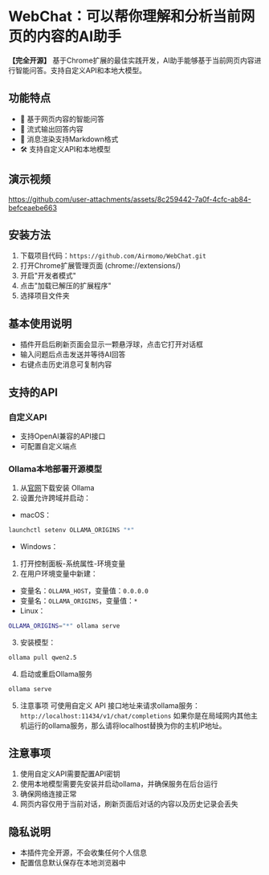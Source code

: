 # WebChat：可以帮你理解和分析当前网页的内容的AI助手

**【完全开源】** 基于Chrome扩展的最佳实践开发，AI助手能够基于当前网页内容进行智能问答。支持自定义API和本地大模型。

## 功能特点

- 🤖 基于网页内容的智能问答
- 💬 流式输出回答内容
- 📝 消息渲染支持Markdown格式
- 🛠️ 支持自定义API和本地模型

## 演示视频

https://github.com/user-attachments/assets/8c259442-7a0f-4cfc-ab84-befceaebe663

## 安装方法

1. 下载项目代码：`https://github.com/Airmomo/WebChat.git`
2. 打开Chrome扩展管理页面 (chrome://extensions/)
3. 开启"开发者模式"
4. 点击"加载已解压的扩展程序"
5. 选择项目文件夹

## 基本使用说明

- 插件开启后刷新页面会显示一颗悬浮球，点击它打开对话框
- 输入问题后点击发送并等待AI回答
- 右键点击历史消息可复制内容

## 支持的API

### 自定义API
- 支持OpenAI兼容的API接口
- 可配置自定义端点

### Ollama本地部署开源模型
1. 从[官网](https://ollama.ai)下载安装 Ollama
2. 设置允许跨域并启动：
- macOS：
```bash
launchctl setenv OLLAMA_ORIGINS "*"
```
- Windows：
1. 打开控制面板-系统属性-环境变量
2. 在用户环境变量中新建：
- 变量名：`OLLAMA_HOST`，变量值：`0.0.0.0`
- 变量名：`OLLAMA_ORIGINS`，变量值：`*`
- Linux：
```bash
OLLAMA_ORIGINS="*" ollama serve
```
3. 安装模型：
```bash
ollama pull qwen2.5
```
4. 启动或重启Ollama服务
```bash
ollama serve
```
5. 注意事项
可使用自定义 API 接口地址来请求ollama服务：
`http://localhost:11434/v1/chat/completions` 
如果你是在局域网内其他主机运行的ollama服务，那么请将localhost替换为你的主机IP地址。

## 注意事项

1. 使用自定义API需要配置API密钥
2. 使用本地模型需要先安装并启动ollama，并确保服务在后台运行
3. 确保网络连接正常
4. 网页内容仅用于当前对话，刷新页面后对话的内容以及历史记录会丢失

## 隐私说明

- 本插件完全开源，不会收集任何个人信息
- 配置信息默认保存在本地浏览器中
